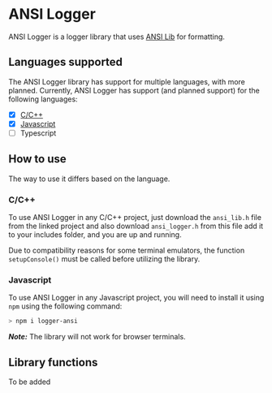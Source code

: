 ANSI Logger
============

ANSI Logger is a logger library that uses [ANSI Lib](https://github.com/Constantin-Alexandru/ANSI-Library)
for formatting.

## Languages supported

The ANSI Logger library has support for multiple languages, with more planned.
Currently, ANSI Logger has support (and planned support) for the following languages:

- [x] [C/C++](https://github.com/Constantin-Alexandru/ANSI-Logger/tree/C-library)
- [x] [Javascript](https://github.com/Constantin-Alexandru/ANSI-Logger/tree/JS-library)
- [ ] Typescript

## How to use

The way to use it differs based on the language.

### C/C++

To use ANSI Logger in any C/C++ project, just download the `ansi_lib.h`
file from the linked project and also download `ansi_logger.h` from this file
add it to your includes folder, and you are up and running.

Due to compatibility reasons for some terminal emulators, the function `setupConsole()`
must be called before utilizing the library.

### Javascript

To use ANSI Logger in any Javascript project, you will need to install it using `npm`
using the following command:

```bash
> npm i logger-ansi 
```

***Note:*** The library will not work for browser terminals.

## Library functions

<!-- TODO: TO ADD THE DOCUMENTATION -->

To be added

